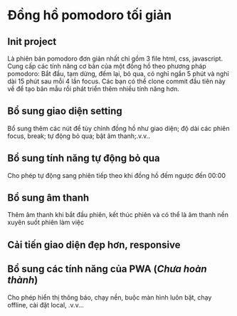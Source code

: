 # Đồng hồ pomodoro tối giản

## Init project
Là phiên bản pomodoro đơn giản nhất chỉ gồm 3 file html, css, javascript. Cung cấp các tính năng cơ bản của một đồng hồ theo phương pháp pomodoro: Bắt đầu, tạm dừng, đếm lại, bỏ qua, có nghỉ ngắn 5 phút và nghỉ dài 15 phút sau mỗi 4 lần focus. Các bạn có thể clone commit đầu tiên này về để tạo bản mẫu rồi phát triển thêm nhiều tính năng hơn.

## Bổ sung giao diện setting
Bổ sung thêm các nút để tùy chỉnh đồng hồ như giao diện; độ dài các phiên focus, break; tự động bỏ qua; bật âm thanh;.v.v..

## Bổ sung tính năng tự động bỏ qua
Cho phép tự động sang phiên tiếp theo khi đồng hồ đếm ngược đến 00:00

## Bổ sung âm thanh
Thêm âm thanh khi bắt đầu phiên, kết thúc phiên và có thể là âm thanh nền xuyên suốt phiên làm việc

## Cải tiến giao diện đẹp hơn, responsive

## Bổ sung các tính năng của PWA (*Chưa hoàn thành*)
Cho phép hiển thị thông báo, chạy nền, buộc màn hình luôn bật, chạy offline, cài đặt local, .v.v...
